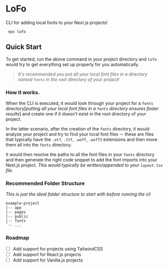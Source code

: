 # LoFo

CLI for adding local fonts to your Next.js projects!

```
 npx lofo
```

## Quick Start

To get started, run the above command in your project directory and `lofo` would try to get everything set up properly for you automatically.

> _It's recommended you put all your local font files in a directory named `fonts` in the root directory of your project!_

### How it works.

When the CLI is executed, it would look through your project for a `fonts` directory[_putting all your local font files in a `fonts` directory ensures faster results_] and create one if it doesn't exist in the root directory of your project.

In the latter scenario, after the creation of the `fonts` directory, it would analyze your project and try to find your local font files -- these are files that typically have the `.otf`, `.ttf`, `.woff`, `.woff2` extensions and then move them all into the `fonts` directory.

It would then resolve the paths to all the font files in your `fonts` directory and then generate the right code snippet to add the font imports into your Next.js project. _This would typically be written/appended to your `layout.tsx` file._

### Recommended Folder Structure

_This is just the ideal folder structure to start with before running the cli_

```
example-project
|-- app
|-- pages
|-- public
|-- fonts
`-- ...
```

### Roadmap

- [ ] Add support for projects using TailwindCSS
- [ ] Add support for React.js projects
- [ ] Add support for Vanilla.js projects
